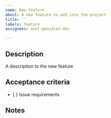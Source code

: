 ```yaml
---
name: New feature
about: A new feature to add into the project
title: ''
labels: feature
assignees: axel-gonzalez-dev

---
```


## Description

A description to the new feature

## Acceptance criteria

- [ } Issue requirements

## Notes
